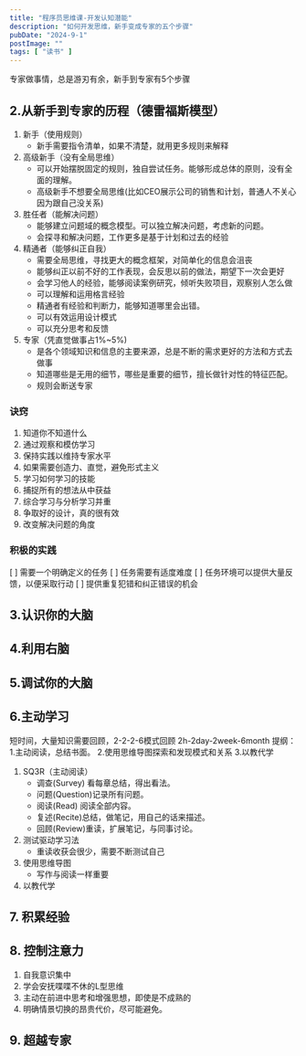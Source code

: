 ```yaml
---
title: "程序员思维课-开发认知潜能"
description: "如何开发思维，新手变成专家的五个步骤"
pubDate: "2024-9-1"
postImage: ""
tags: [ "读书" ]
---
```


专家做事情，总是游刃有余，新手到专家有5个步骤

## 2.从新手到专家的历程（德雷福斯模型）

1. 新手（使用规则）
    - 新手需要指令清单，如果不清楚，就用更多规则来解释
2. 高级新手（没有全局思维）
    - 可以开始摆脱固定的规则，独自尝试任务。能够形成总体的原则，没有全面的理解。
    - 高级新手不想要全局思维(比如CEO展示公司的销售和计划，普通人不关心因为跟自己没关系)
3. 胜任者（能解决问题）
    - 能够建立问题域的概念模型。可以独立解决问题，考虑新的问题。
    - 会探寻和解决问题，工作更多是基于计划和过去的经验
4. 精通者（能够纠正自我）
   - 需要全局思维，寻找更大的概念框架，对简单化的信息会沮丧
   - 能够纠正以前不好的工作表现，会反思以前的做法，期望下一次会更好
   - 会学习他人的经验，能够阅读案例研究，倾听失败项目，观察别人怎么做
   - 可以理解和运用格言经验
   - 精通者有经验和判断力，能够知道哪里会出错。
   - 可以有效运用设计模式
   - 可以充分思考和反馈
5. 专家（凭直觉做事占1%~5%)
   - 是各个领域知识和信息的主要来源，总是不断的需求更好的方法和方式去做事
   - 知道哪些是无用的细节，哪些是重要的细节，擅长做针对性的特征匹配。
   - 规则会断送专家
### 诀窍
1. 知道你不知道什么
2. 通过观察和模仿学习
3. 保持实践以维持专家水平
4. 如果需要创造力、直觉，避免形式主义
5. 学习如何学习的技能
6. 捕捉所有的想法从中获益
7. 综合学习与分析学习并重
8. 争取好的设计，真的很有效
9. 改变解决问题的角度

### 积极的实践
[ ] 需要一个明确定义的任务
[ ] 任务需要有适度难度
[ ] 任务环境可以提供大量反馈，以便采取行动
[ ] 提供重复犯错和纠正错误的机会
## 3.认识你的大脑
## 4.利用右脑
## 5.调试你的大脑
## 6.主动学习
短时间，大量知识需要回顾，2-2-2-6模式回顾 2h-2day-2week-6month
提纲：1.主动阅读，总结书面。 2.使用思维导图探索和发现模式和关系  3.以教代学
1. SQ3R（主动阅读）
   - 调查(Survey) 看每章总结，得出看法。
   - 问题(Question)记录所有问题。
   - 阅读(Read) 阅读全部内容。
   - 复述(Recite)总结，做笔记，用自己的话来描述。
   - 回顾(Review)重读，扩展笔记，与同事讨论。
2. 测试驱动学习法
   - 重读收获会很少，需要不断测试自己
3. 使用思维导图
   - 写作与阅读一样重要
4. 以教代学
## 7. 积累经验
## 8. 控制注意力
1. 自我意识集中
2. 学会安抚喋喋不休的L型思维
3. 主动在前进中思考和增强思想，即使是不成熟的
4. 明确情景切换的昂贵代价，尽可能避免。

## 9. 超越专家